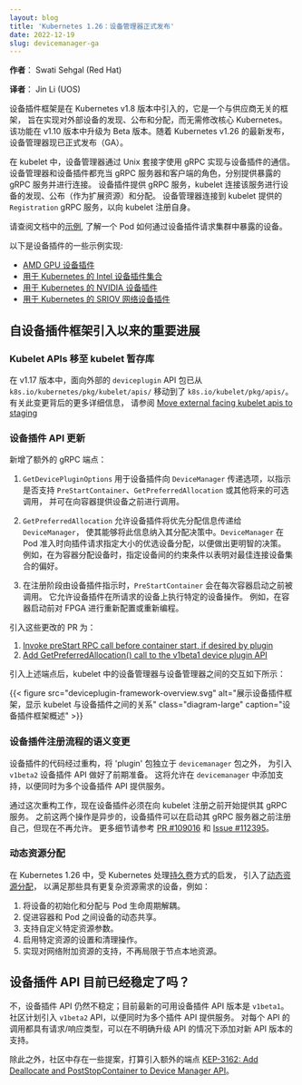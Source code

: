 ```yaml
---
layout: blog
title: 'Kubernetes 1.26：设备管理器正式发布'
date: 2022-12-19
slug: devicemanager-ga
---
```


<!--
layout: blog
title: 'Kubernetes 1.26: Device Manager graduates to GA'
date: 2022-12-19
slug: devicemanager-ga
-->

<!--
**Author:** Swati Sehgal (Red Hat)
-->
**作者**： Swati Sehgal (Red Hat)

**译者**： Jin Li (UOS)

<!--
The Device Plugin framework was introduced in the Kubernetes v1.8 release as a vendor
independent framework to enable discovery, advertisement and allocation of external
devices without modifying core Kubernetes. The feature graduated to Beta in v1.10.
With the recent release of Kubernetes v1.26, Device Manager is now generally
available (GA).
-->
设备插件框架是在 Kubernetes v1.8 版本中引入的，它是一个与供应商无关的框架，
旨在实现对外部设备的发现、公布和分配，而无需修改核心 Kubernetes。
该功能在 v1.10 版本中升级为 Beta 版本。随着 Kubernetes v1.26 的最新发布，
设备管理器现已正式发布（GA）。

<!--
Within the kubelet, the Device Manager facilitates communication with device plugins
using gRPC through Unix sockets. Device Manager and Device plugins both act as gRPC
servers and clients by serving and connecting to the exposed gRPC services respectively.
Device plugins serve a gRPC service that kubelet connects to for device discovery,
advertisement (as extended resources) and allocation. Device Manager connects to
the `Registration` gRPC service served by kubelet to register itself with kubelet.
-->
在 kubelet 中，设备管理器通过 Unix 套接字使用 gRPC 实现与设备插件的通信。
设备管理器和设备插件都充当 gRPC 服务器和客户端的角色，分别提供暴露的 gRPC 服务并进行连接。
设备插件提供 gRPC 服务，kubelet 连接该服务进行设备的发现、公布（作为扩展资源）和分配。
设备管理器连接到 kubelet 提供的 `Registration` gRPC 服务，以向 kubelet 注册自身。

<!--
Please refer to the documentation for an [example](/docs/concepts/extend-kubernetes/compute-storage-net/device-plugins/#example-pod) on how a pod can request a device exposed to the cluster by a device plugin.
-->
请查阅文档中的[示例](/zh-cn/docs/concepts/extend-kubernetes/compute-storage-net/device-plugins/#example-pod),
了解一个 Pod 如何通过设备插件请求集群中暴露的设备。

<!--
Here are some example implementations of device plugins:
- [AMD GPU device plugin](https://github.com/RadeonOpenCompute/k8s-device-plugin)
- [Collection of Intel device plugins for Kubernetes](https://github.com/intel/intel-device-plugins-for-kubernetes)
- [NVIDIA device plugin for Kubernetes](https://github.com/NVIDIA/k8s-device-plugin)
- [SRIOV network device plugin for Kubernetes](https://github.com/k8snetworkplumbingwg/sriov-network-device-plugin)
-->
以下是设备插件的一些示例实现:
- [AMD GPU 设备插件](https://github.com/RadeonOpenCompute/k8s-device-plugin)
- [用于 Kubernetes 的 Intel 设备插件集合](https://github.com/intel/intel-device-plugins-for-kubernetes)
- [用于 Kubernetes 的 NVIDIA 设备插件](https://github.com/NVIDIA/k8s-device-plugin)
- [用于 Kubernetes 的 SRIOV 网络设备插件](https://github.com/k8snetworkplumbingwg/sriov-network-device-plugin)

<!--
## Noteworthy developments since Device Plugin framework introduction
-->
## 自设备插件框架引入以来的重要进展

<!--
### Kubelet APIs moved to kubelet staging repo
External facing `deviceplugin` API packages moved from `k8s.io/kubernetes/pkg/kubelet/apis/`
to `k8s.io/kubelet/pkg/apis/` in v1.17. Refer to [Move external facing kubelet apis to staging](https://github.com/kubernetes/kubernetes/pull/83551) for more details on the rationale behind this change.
-->
### Kubelet APIs 移至 kubelet 暂存库
在 v1.17 版本中，面向外部的 `deviceplugin` API 包已从 `k8s.io/kubernetes/pkg/kubelet/apis/`
移动到了 `k8s.io/kubelet/pkg/apis/`。有关此变更背后的更多详细信息，
请参阅 [Move external facing kubelet apis to staging](https://github.com/kubernetes/kubernetes/pull/83551)

<!--
### Device Plugin API updates
-->
### 设备插件 API 更新

<!--
Additional gRPC endpoints introduced:
  1. `GetDevicePluginOptions` is used by device plugins to communicate
     options to the `DeviceManager` in order to indicate if `PreStartContainer`,
     `GetPreferredAllocation` or other future optional calls are supported and
     can be called before making devices available to the container.
-->
新增了额外的 gRPC 端点：

1. `GetDevicePluginOptions` 用于设备插件向 `DeviceManager` 传递选项，以指示是否支持
   `PreStartContainer`、`GetPreferredAllocation` 或其他将来的可选调用，
   并可在向容器提供设备之前进行调用。

<!--
  1. `GetPreferredAllocation` allows a device plugin to forward allocation
     preferrence to the `DeviceManager` so it can incorporate this information
     into its allocation decisions. The `DeviceManager` will call out to a
     plugin at pod admission time asking for a preferred device allocation
     of a given size from a list of available devices to make a more informed
     decision. E.g. Specifying inter-device constraints to indicate preferrence
     on best-connected set of devices when allocating devices to a container.
-->
2. `GetPreferredAllocation` 允许设备插件将优先分配信息传递给 `DeviceManager`，
   使其能够将此信息纳入其分配决策中。`DeviceManager` 在 Pod
   准入时向插件请求指定大小的优选设备分配，以便做出更明智的决策。
   例如，在为容器分配设备时，指定设备间的约束条件以表明对最佳连接设备集合的偏好。

<!--
  1. `PreStartContainer` is called before each container start if indicated by
     device plugins during registration phase. It allows Device Plugins to run device
     specific operations on the Devices requested. E.g. reconfiguring or
     reprogramming FPGAs before the container starts running. 
-->
3. 在注册阶段由设备插件指示时，`PreStartContainer` 会在每次容器启动之前被调用。
   它允许设备插件在所请求的设备上执行特定的设备操作。
   例如，在容器启动前对 FPGA 进行重新配置或重新编程。

<!--
Pull Requests that introduced these changes are here:
1. [Invoke preStart RPC call before container start, if desired by plugin](https://github.com/kubernetes/kubernetes/pull/58282)
1. [Add GetPreferredAllocation() call to the v1beta1 device plugin API](https://github.com/kubernetes/kubernetes/pull/92665)
-->
引入这些更改的 PR 为：
1. [Invoke preStart RPC call before container start, if desired by plugin](https://github.com/kubernetes/kubernetes/pull/58282)
1. [Add GetPreferredAllocation() call to the v1beta1 device plugin API](https://github.com/kubernetes/kubernetes/pull/92665)

<!--
With introduction of the above endpoints the interaction between Device Manager in
kubelet and Device Manager can be shown as below:
-->
引入上述端点后，kubelet 中的设备管理器与设备管理器之间的交互如下所示：

<!--
{{< figure src="deviceplugin-framework-overview.svg" alt="Representation of the Device Plugin framework showing the relationship between the kubelet and a device plugin" class="diagram-large" caption="Device Plugin framework Overview" >}}
-->
{{< figure src="deviceplugin-framework-overview.svg" 
alt="展示设备插件框架，显示 kubelet 与设备插件之间的关系" 
class="diagram-large" caption="设备插件框架概述" >}}

<!--
### Change in semantics of device plugin registration process 
Device plugin code was refactored to separate 'plugin' package under the `devicemanager`
package to lay the groundwork for introducing a `v1beta2` device plugin API. This would
allow adding support in `devicemanager` to service multiple device plugin APIs at the
same time.
-->
### 设备插件注册流程的语义变更
设备插件的代码经过重构，将 'plugin' 包独立于 `devicemanager` 包之外，
为引入 `v1beta2` 设备插件 API 做好了前期准备。
这将允许在 `devicemanager` 中添加支持，以便同时为多个设备插件 API 提供服务。

<!--
With this refactoring work, it is now mandatory for a device plugin to start serving its gRPC
service before registering itself with kubelet. Previously, these two operations were asynchronous
and device plugin could register itself before starting its gRPC server which is no longer the
case. For more details, refer to [PR #109016](https://github.com/kubernetes/kubernetes/pull/109016) and [Issue #112395](https://github.com/kubernetes/kubernetes/issues/112395).
-->
通过这次重构工作，现在设备插件必须在向 kubelet 注册之前开始提供其 gRPC 服务。
之前这两个操作是异步的，设备插件可以在启动其 gRPC 服务器之前注册自己，但现在不再允许。
更多细节请参考 [PR #109016](https://github.com/kubernetes/kubernetes/pull/109016) 和
[Issue #112395](https://github.com/kubernetes/kubernetes/issues/112395)。

<!--
### Dynamic resource allocation
In Kubernetes 1.26, inspired by how [Persistent Volumes](/docs/concepts/storage/persistent-volumes)
are handled in Kubernetes, [Dynamic Resource Allocation](/docs/concepts/scheduling-eviction/dynamic-resource-allocation/)
has been introduced to cater to devices that have more sophisticated resource requirements like:
-->
### 动态资源分配

在 Kubernetes 1.26 中，受 Kubernetes
处理[持久卷](/zh-cn/docs/concepts/storage/persistent-volumes)方式的启发，
引入了[动态资源分配](/zh-cn/docs/concepts/scheduling-eviction/dynamic-resource-allocation/)，
以满足那些具有更复杂资源需求的设备，例如：

<!--
1. Decouple device initialization and allocation from the pod lifecycle.
1. Facilitate dynamic sharing of devices between containers and pods.
1. Support custom resource-specific parameters
1. Enable resource-specific setup and cleanup actions
1. Enable support for Network-attached resources, not just node-local resources
-->
1. 将设备的初始化和分配与 Pod 生命周期解耦。
1. 促进容器和 Pod 之间设备的动态共享。
1. 支持自定义特定资源参数。
1. 启用特定资源的设置和清理操作。
1. 实现对网络附加资源的支持，不再局限于节点本地资源。

<!--
## Is the Device Plugin API stable now?
No, the Device Plugin API is still not stable; the latest Device Plugin API version
available is `v1beta1`. There are plans in the community to introduce `v1beta2` API
to service multiple plugin APIs at once. A per-API call with request/response types
would allow adding support for newer API versions without explicitly bumping the API.
-->
## 设备插件 API 目前已经稳定了吗？
不，设备插件 API 仍然不稳定；目前最新的可用设备插件 API 版本是 `v1beta1`。
社区计划引入 `v1beta2` API，以便同时为多个插件 API 提供服务。
对每个 API 的调用都具有请求/响应类型，可以在不明确升级 API 的情况下添加对新 API 版本的支持。

<!--
In addition to that, there are existing proposals in the community to introduce additional
endpoints [KEP-3162: Add Deallocate and PostStopContainer to Device Manager API](https://github.com/kubernetes/enhancements/issues/3162).
-->
除此之外，社区中存在一些提案，打算引入额外的端点
[KEP-3162: Add Deallocate and PostStopContainer to Device Manager API](https://github.com/kubernetes/enhancements/issues/3162)。

